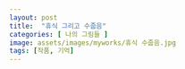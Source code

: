 ```yaml
---
layout: post
title:  "휴식 그리고 수줍음"
categories: [ 나의 그림들 ]
image: assets/images/myworks/휴식 수줍음.jpg
tags: [작품, 기억]
---
```

